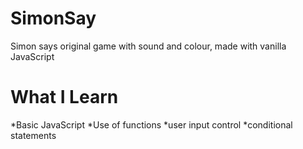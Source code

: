 # SimonSay
Simon says original game with sound and colour, made with vanilla JavaScript

# What I Learn
*Basic JavaScript
*Use of functions
*user input control
*conditional statements

